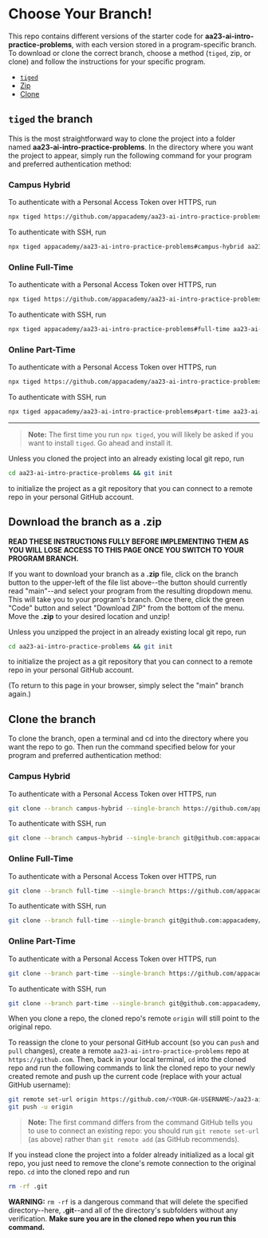 # Choose Your Branch!

This repo contains different versions of the starter code for **aa23-ai-intro-practice-problems**,
with each version stored in a program-specific branch. To download or clone the
correct branch, choose a method (`tiged`, zip, or clone) and follow the
instructions for your specific program.

* [`tiged`](#tiged-the-branch)
* [Zip](#download-the-branch-as-a-zip)
* [Clone](#clone-the-branch)

## `tiged` the branch

This is the most straightforward way to clone the project into a folder named
**aa23-ai-intro-practice-problems**. In the directory where you want the project to appear, simply
run the following command for your program and preferred authentication method:

### Campus Hybrid

To authenticate with a Personal Access Token over HTTPS, run

```sh
npx tiged https://github.com/appacademy/aa23-ai-intro-practice-problems#campus-hybrid aa23-ai-intro-practice-problems
```

To authenticate with SSH, run

```sh
npx tiged appacademy/aa23-ai-intro-practice-problems#campus-hybrid aa23-ai-intro-practice-problems
```

### Online Full-Time

To authenticate with a Personal Access Token over HTTPS, run

```sh
npx tiged https://github.com/appacademy/aa23-ai-intro-practice-problems#full-time aa23-ai-intro-practice-problems
```

To authenticate with SSH, run

```sh
npx tiged appacademy/aa23-ai-intro-practice-problems#full-time aa23-ai-intro-practice-problems
```

### Online Part-Time

To authenticate with a Personal Access Token over HTTPS, run

```sh
npx tiged https://github.com/appacademy/aa23-ai-intro-practice-problems#part-time aa23-ai-intro-practice-problems
```

To authenticate with SSH, run

```sh
npx tiged appacademy/aa23-ai-intro-practice-problems#part-time aa23-ai-intro-practice-problems
```

-----

> **Note:** The first time you run `npx tiged`, you will likely be asked if you
> want to install `tiged`. Go ahead and install it.

Unless you cloned the project into an already existing local git repo, run

```sh
cd aa23-ai-intro-practice-problems && git init
```

to initialize the project as a git repository that you can connect to a remote
repo in your personal GitHub account.

## Download the branch as a .zip

**READ THESE INSTRUCTIONS FULLY BEFORE IMPLEMENTING THEM AS YOU WILL LOSE ACCESS
TO THIS PAGE ONCE YOU SWITCH TO YOUR PROGRAM BRANCH.**

If you want to download your branch as a __.zip__ file, click on the branch
button to the upper-left of the file list above--the button should currently
read "main"--and select your program from the resulting dropdown menu. This will
take you to your program's branch. Once there, click the green "Code" button and
select "Download ZIP" from the bottom of the menu. Move the __.zip__ to your
desired location and unzip!

Unless you unzipped the project in an already existing local git repo, run

```sh
cd aa23-ai-intro-practice-problems && git init
```

to initialize the project as a git repository that you can connect to a remote
repo in your personal GitHub account.

(To return to this page in your browser, simply select the "main" branch again.)

## Clone the branch

To clone the branch, open a terminal and cd into the directory where you want
the repo to go. Then run the command specified below for your program and
preferred authentication method:

### Campus Hybrid

To authenticate with a Personal Access Token over HTTPS, run

```sh
git clone --branch campus-hybrid --single-branch https://github.com/appacademy/aa23-ai-intro-practice-problems.git
```

To authenticate with SSH, run

```sh
git clone --branch campus-hybrid --single-branch git@github.com:appacademy/aa23-ai-intro-practice-problems.git
```

### Online Full-Time

To authenticate with a Personal Access Token over HTTPS, run

```sh
git clone --branch full-time --single-branch https://github.com/appacademy/aa23-ai-intro-practice-problems.git
```

To authenticate with SSH, run

```sh
git clone --branch full-time --single-branch git@github.com:appacademy/aa23-ai-intro-practice-problems.git
```

### Online Part-Time

To authenticate with a Personal Access Token over HTTPS, run

```sh
git clone --branch part-time --single-branch https://github.com/appacademy/aa23-ai-intro-practice-problems.git
```

To authenticate with SSH, run

```sh
git clone --branch part-time --single-branch git@github.com:appacademy/aa23-ai-intro-practice-problems.git
```

When you clone a repo, the cloned repo's remote `origin` will still point to the
original repo.

To reassign the clone to your personal GitHub account (so you can `push` and
`pull` changes), create a remote `aa23-ai-intro-practice-problems` repo at `https://github.com`.
Then, back in your local terminal, `cd` into the cloned repo and run the
following commands to link the cloned repo to your newly created remote and push
up the current code (replace <YOUR-GH-USERNAME> with your actual GitHub username):

```sh
git remote set-url origin https://github.com/<YOUR-GH-USERNAME>/aa23-ai-intro-practice-problems
git push -u origin
```

 > **Note:** The first command differs from the command GitHub tells you to use
 > to connect an existing repo: you should run `git remote set-url` (as above)
 > rather than `git remote add` (as GitHub recommends).

 If you instead clone the project into a folder already initialized as a local
 git repo, you just need to remove the clone's remote connection to the original
 repo. `cd` into the cloned repo and run

 ```sh
 rm -rf .git
 ```

**WARNING:** `rm -rf` is a dangerous command that will delete the specified
directory--here, __.git__--and all of the directory's subfolders without any
verification. **Make sure you are in the cloned repo when you run this
command.**
